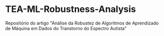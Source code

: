 # TEA-ML-Robustness-Analysis
Repositório do artigo "Análise da Robustez de Algoritmos de Aprendizado de Máquina em Dados do Transtorno do Espectro Autista"
